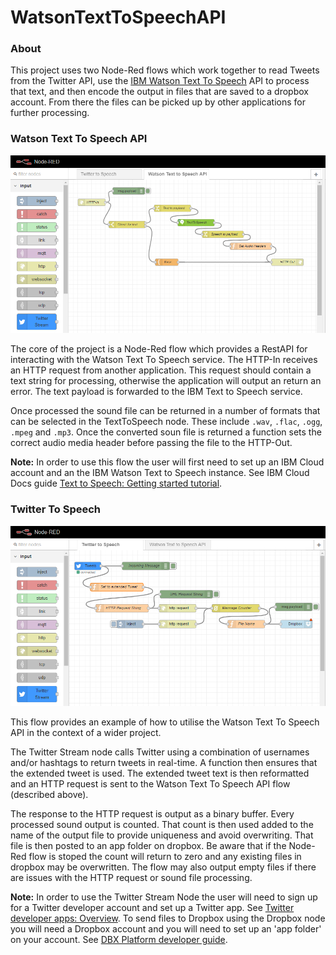 WatsonTextToSpeechAPI
=====================

### About

This project uses two Node-Red flows which work together to read Tweets from the Twitter API, use the [IBM Watson Text To Speech](https://www.ibm.com/watson/services/text-to-speech/) API to process that text, and then encode the output in files that are saved to a dropbox account. From there the files can be picked up by other applications for further processing.

### Watson Text To Speech API

![WatsonTextToSpeechAPI](images/WatsonTextToSpeechAPI.PNG)

The core of the project is a Node-Red flow which provides a RestAPI for interacting with the Watson Text To Speech service. The HTTP-In receives an HTTP request from another application. This request should contain a text string for processing, otherwise the application will output an return an error. The text payload is forwarded to the IBM Text to Speech service. 

Once processed the sound file can be returned in a number of formats that can be selected in the TextToSpeech node. These include `.wav`, `.flac`, `.ogg`, `.mpeg` and `.mp3`. Once the converted soun file is returned a function sets the correct audio media header before passing the file to the HTTP-Out.

**Note:** In order to use this flow the user will first need to set up an IBM Cloud account and an the IBM Watson Text to Speech instance. See IBM Cloud Docs guide [Text to Speech: Getting started tutorial](https://console.bluemix.net/docs/services/text-to-speech/getting-started.html#gettingStarted).

### Twitter To Speech

![TwitterToSpeech](images/TwitterToSpeech.PNG)

This flow provides an example of how to utilise the Watson Text To Speech API in the context of a wider project. 

The Twitter Stream node calls Twitter using a combination of usernames and/or hashtags to return tweets in real-time. A function then ensures that the extended tweet is used. The extended tweet text is then reformatted and an HTTP request is sent to the Watson Text To Speech API flow (described above).

The response to the HTTP request is output as a binary buffer. Every processed sound output is counted. That count is then used added to the name of the output file to provide uniqueness and avoid overwriting. That file is then posted to an app folder on dropbox. Be aware that if the Node-Red flow is stoped the count will return to zero and any existing files in dropbox may be overwritten. The flow may also output empty files if there are issues with the HTTP request or sound file processing.

**Note:** In order to use the Twitter Stream Node the user will need to sign up for a Twitter developer account and set up a Twitter app. See [Twitter developer apps: Overview](https://developer.twitter.com/en/docs/basics/apps/overview). To send files to Dropbox using the Dropbox node you will need a Dropbox account and you will need to set up an 'app folder' on your account. See [DBX Platform developer guide](https://www.dropbox.com/developers/reference/developer-guide). 
